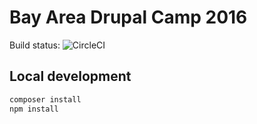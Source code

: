 # Bay Area Drupal Camp 2016

Build status: ![CircleCI](https://circleci.com/gh/badcamp/badcamp-2016-artifact.png)

## Local development

```bash
composer install
npm install
```
